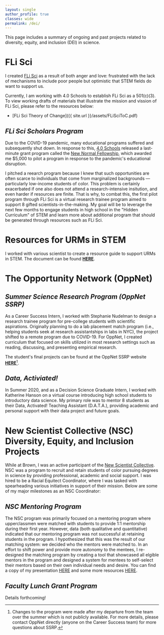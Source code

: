 ```yaml
---
layout: single
author_profile: true
classes: wide
permalink: /dei/
---
```

This page includes a summary of ongoing and past projects related to diversity, equity, and inclusion (DEI) in science. 

# FLi Sci

I created [FLi Sci](https://www.flisci.com/) as a result of both anger and love: frustrated with the lack of mechanisms to include poor people but optimistic that STEM fields do want to support us. 

Currently, I am working with 4.0 Schools to establish FLi Sci as a 501(c)(3). To view working drafts of materials that illustrate the mission and vission of FLi Sci, please refer to the resources below:
* [FLi Sci Theory of Change]({{ site.url }}/assets/FLiSciToC.pdf)


## *FLi Sci Scholars Program*

Due to the COVID-19 pandemic, many educational programs suffered and subsequently shut down. In response to this, [4.0 Schools](https://4pt0.org) released a last-minute grant program called the [New Normal Fellowship](https://medium.com/future-of-school/meet-our-latest-fellows-the-new-normal-wave-4c736de8ece2), which awarded me $5,000 to pilot a program in response to the pandemic's educational disruption. 

I pitched a reearch program because I knew that such opportunities are often scarce to individuals that come from marginalized backgrounds — particularly low-income students of color. This problem is certainly exacerbated if one also does not attend a research-intensive insitution, and even harder if resources are finite. That is why, to combat this, the first pilot program through FLi Sci is a virtual research trainee program aimed to support 8 gifted scientists-in-the-making. My goal will be to leverage the next few months to engage students in high school in the "Hidden Curriculum" of STEM and learn more about additional program that should be generated through resources such as FLi Sci. 

# Resources for URMs in STEM

I worked with various scientist to create a resource guide to support URMs in STEM. The document can be found [**HERE**](https://docs.google.com/document/d/1Ic6bil2AvrQmPFUcUyxcw_FumofKkUo3VLsU7qG0cTk/edit). 

# The Opportunity Network (OppNet)

## *Summer Science Research Program (OppNet SSRP)*

As a Career Success Intern, I worked with Stephanie Nudelman to design a research trainee program for pre-college students with scientific aspirations. Originally planning to do a lab placement match program (i.e., helping students seek at research assistantships in labs in NYC), the project shifted to a remote program due to COVID-19. For OppNet, I created curriculum that focused on skills utilized in most research settings such as reading, discussing, and presenting empirical research.

The student's final projects can be found at the OppNet SSRP website [**HERE**](https://oppnetssrp.com/)[^1].

## *Data, Activiated!*

In Summer 2020, and as a Decision Science Graduate Intern, I worked with Katherine Hanson on a virtual course introducing high school students to introductory data science. My primary role was to mentor 8 students as their Data, Activated! Teaching Assistant (D.A.T.A.), providing academic and personal support with their data project and future goals.  

# New Scientist Collective (NSC) Diversity, Equity, and Inclusion Projects

While at Brown, I was an active participant of the [New Scientist Collective](https://www.brown.edu/academics/new-scientist-program/). NSC was a program to recruit and retain students of color pursuing degrees in science by providing professional, academic and social support. I was hired to be a Racial Equitect Coordinator, where I was tasked with spearheading various initiatives in support of their mission. Below are some of my major milestones as an NSC Coordinator:

## *NSC Mentoring Program*

The NSC program was primarily focused on a mentoring program where upperclassmen were matched with students to provide 1:1 mentorship during their first year. However, data (both qualitative and quantitative) indicated that our mentoring program was not successful at retaining students in the program. I hypothesized that this was the result of our matching system: we decided who the mentors were matched to. In an effort to shift power and provide more autonomy to the mentees, I re-designed the matching program by creating a tool that showcased all elgible mentors in the program and designed a system for mentees to self-select their mentors based on their own individual needs and desire. You can find a copy of my presentation [HERE](link) and some more resources [HERE](link).

## *Faculty Lunch Grant Program*

Details forthcoming!


[^1]: Changes to the program were made after my departure from the team over the summer which is not publicly available. For more details, please contact OppNet directly (anyone on the Career Success team) for more questions about SSRP. 
